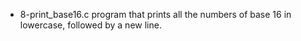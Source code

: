 - 8-print_base16.c program that prints all the numbers of base 16 in lowercase, followed by a new line.
